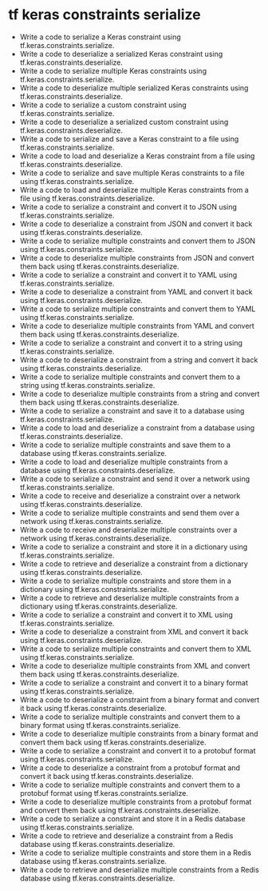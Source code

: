 # tf keras constraints serialize

- Write a code to serialize a Keras constraint using tf.keras.constraints.serialize.
- Write a code to deserialize a serialized Keras constraint using tf.keras.constraints.deserialize.
- Write a code to serialize multiple Keras constraints using tf.keras.constraints.serialize.
- Write a code to deserialize multiple serialized Keras constraints using tf.keras.constraints.deserialize.
- Write a code to serialize a custom constraint using tf.keras.constraints.serialize.
- Write a code to deserialize a serialized custom constraint using tf.keras.constraints.deserialize.
- Write a code to serialize and save a Keras constraint to a file using tf.keras.constraints.serialize.
- Write a code to load and deserialize a Keras constraint from a file using tf.keras.constraints.deserialize.
- Write a code to serialize and save multiple Keras constraints to a file using tf.keras.constraints.serialize.
- Write a code to load and deserialize multiple Keras constraints from a file using tf.keras.constraints.deserialize.
- Write a code to serialize a constraint and convert it to JSON using tf.keras.constraints.serialize.
- Write a code to deserialize a constraint from JSON and convert it back using tf.keras.constraints.deserialize.
- Write a code to serialize multiple constraints and convert them to JSON using tf.keras.constraints.serialize.
- Write a code to deserialize multiple constraints from JSON and convert them back using tf.keras.constraints.deserialize.
- Write a code to serialize a constraint and convert it to YAML using tf.keras.constraints.serialize.
- Write a code to deserialize a constraint from YAML and convert it back using tf.keras.constraints.deserialize.
- Write a code to serialize multiple constraints and convert them to YAML using tf.keras.constraints.serialize.
- Write a code to deserialize multiple constraints from YAML and convert them back using tf.keras.constraints.deserialize.
- Write a code to serialize a constraint and convert it to a string using tf.keras.constraints.serialize.
- Write a code to deserialize a constraint from a string and convert it back using tf.keras.constraints.deserialize.
- Write a code to serialize multiple constraints and convert them to a string using tf.keras.constraints.serialize.
- Write a code to deserialize multiple constraints from a string and convert them back using tf.keras.constraints.deserialize.
- Write a code to serialize a constraint and save it to a database using tf.keras.constraints.serialize.
- Write a code to load and deserialize a constraint from a database using tf.keras.constraints.deserialize.
- Write a code to serialize multiple constraints and save them to a database using tf.keras.constraints.serialize.
- Write a code to load and deserialize multiple constraints from a database using tf.keras.constraints.deserialize.
- Write a code to serialize a constraint and send it over a network using tf.keras.constraints.serialize.
- Write a code to receive and deserialize a constraint over a network using tf.keras.constraints.deserialize.
- Write a code to serialize multiple constraints and send them over a network using tf.keras.constraints.serialize.
- Write a code to receive and deserialize multiple constraints over a network using tf.keras.constraints.deserialize.
- Write a code to serialize a constraint and store it in a dictionary using tf.keras.constraints.serialize.
- Write a code to retrieve and deserialize a constraint from a dictionary using tf.keras.constraints.deserialize.
- Write a code to serialize multiple constraints and store them in a dictionary using tf.keras.constraints.serialize.
- Write a code to retrieve and deserialize multiple constraints from a dictionary using tf.keras.constraints.deserialize.
- Write a code to serialize a constraint and convert it to XML using tf.keras.constraints.serialize.
- Write a code to deserialize a constraint from XML and convert it back using tf.keras.constraints.deserialize.
- Write a code to serialize multiple constraints and convert them to XML using tf.keras.constraints.serialize.
- Write a code to deserialize multiple constraints from XML and convert them back using tf.keras.constraints.deserialize.
- Write a code to serialize a constraint and convert it to a binary format using tf.keras.constraints.serialize.
- Write a code to deserialize a constraint from a binary format and convert it back using tf.keras.constraints.deserialize.
- Write a code to serialize multiple constraints and convert them to a binary format using tf.keras.constraints.serialize.
- Write a code to deserialize multiple constraints from a binary format and convert them back using tf.keras.constraints.deserialize.
- Write a code to serialize a constraint and convert it to a protobuf format using tf.keras.constraints.serialize.
- Write a code to deserialize a constraint from a protobuf format and convert it back using tf.keras.constraints.deserialize.
- Write a code to serialize multiple constraints and convert them to a protobuf format using tf.keras.constraints.serialize.
- Write a code to deserialize multiple constraints from a protobuf format and convert them back using tf.keras.constraints.deserialize.
- Write a code to serialize a constraint and store it in a Redis database using tf.keras.constraints.serialize.
- Write a code to retrieve and deserialize a constraint from a Redis database using tf.keras.constraints.deserialize.
- Write a code to serialize multiple constraints and store them in a Redis database using tf.keras.constraints.serialize.
- Write a code to retrieve and deserialize multiple constraints from a Redis database using tf.keras.constraints.deserialize.